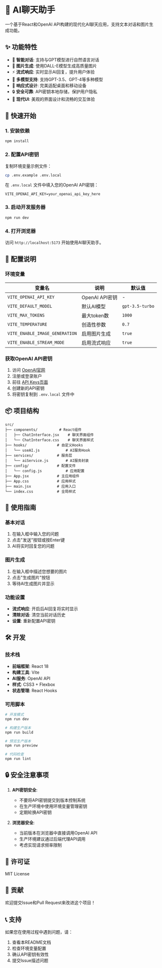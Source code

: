 # 🤖 AI聊天助手

一个基于React和OpenAI API构建的现代化AI聊天应用，支持文本对话和图片生成功能。

## ✨ 功能特性

- 💬 **智能对话**: 支持与GPT模型进行自然语言对话
- 🎨 **图片生成**: 使用DALL-E模型生成高质量图片
- ⚡ **流式响应**: 实时显示AI回复，提升用户体验
- 🎯 **多模型支持**: 支持GPT-3.5、GPT-4等多种模型
- 📱 **响应式设计**: 完美适配桌面和移动设备
- 🔒 **安全可靠**: API密钥本地存储，保护用户隐私
- 🎨 **现代UI**: 美观的界面设计和流畅的交互体验

## 🚀 快速开始

### 1. 安装依赖

```bash
npm install
```

### 2. 配置API密钥

复制环境变量示例文件：

```bash
cp .env.example .env.local
```

在 `.env.local` 文件中填入您的OpenAI API密钥：

```env
VITE_OPENAI_API_KEY=your_openai_api_key_here
```

### 3. 启动开发服务器

```bash
npm run dev
```

### 4. 打开浏览器

访问 `http://localhost:5173` 开始使用AI聊天助手。

## 🔧 配置说明

### 环境变量

| 变量名 | 说明 | 默认值 |
|--------|------|--------|
| `VITE_OPENAI_API_KEY` | OpenAI API密钥 | - |
| `VITE_DEFAULT_MODEL` | 默认AI模型 | `gpt-3.5-turbo` |
| `VITE_MAX_TOKENS` | 最大token数 | `1000` |
| `VITE_TEMPERATURE` | 创造性参数 | `0.7` |
| `VITE_ENABLE_IMAGE_GENERATION` | 启用图片生成 | `true` |
| `VITE_ENABLE_STREAM_MODE` | 启用流式响应 | `true` |

### 获取OpenAI API密钥

1. 访问 [OpenAI官网](https://platform.openai.com/)
2. 注册或登录账户
3. 前往 [API Keys页面](https://platform.openai.com/api-keys)
4. 创建新的API密钥
5. 将密钥复制到 `.env.local` 文件中

## 📦 项目结构

```
src/
├── components/          # React组件
│   ├── ChatInterface.jsx    # 聊天界面组件
│   └── ChatInterface.css    # 聊天界面样式
├── hooks/              # 自定义Hooks
│   └── useAI.js            # AI服务Hook
├── services/           # 服务层
│   └── aiService.js        # AI服务封装
├── config/             # 配置文件
│   └── config.js           # 应用配置
├── App.jsx             # 主应用组件
├── App.css             # 应用样式
├── main.jsx            # 应用入口
└── index.css           # 全局样式
```

## 🎯 使用指南

### 基本对话

1. 在输入框中输入您的问题
2. 点击"发送"按钮或按Enter键
3. AI将实时回复您的问题

### 图片生成

1. 在输入框中描述您想要的图片
2. 点击"生成图片"按钮
3. 等待AI生成图片并显示

### 功能设置

- **流式响应**: 开启后AI回复将实时显示
- **清除对话**: 清空当前对话历史
- **设置**: 重新配置API密钥

## 🛠️ 开发

### 技术栈

- **前端框架**: React 18
- **构建工具**: Vite
- **AI服务**: OpenAI API
- **样式**: CSS3 + Flexbox
- **状态管理**: React Hooks

### 可用脚本

```bash
# 开发模式
npm run dev

# 构建生产版本
npm run build

# 预览生产版本
npm run preview

# 代码检查
npm run lint
```

## 🔒 安全注意事项

1. **API密钥安全**: 
   - 不要将API密钥提交到版本控制系统
   - 在生产环境中使用环境变量管理密钥
   - 定期轮换API密钥

2. **浏览器安全**:
   - 当前版本在浏览器中直接调用OpenAI API
   - 生产环境建议通过后端代理API调用
   - 考虑实现请求频率限制

## 📄 许可证

MIT License

## 🤝 贡献

欢迎提交Issue和Pull Request来改进这个项目！

## 📞 支持

如果您在使用过程中遇到问题，请：

1. 查看本README文档
2. 检查环境变量配置
3. 确认API密钥有效性
4. 提交Issue描述问题
